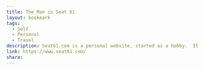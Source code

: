 ```yaml
---
title: The Man in Seat 61
layout: bookmark
tags:
  - Self
  - Personal
  - Travel
description: Seat61.com is a personal website, started as a hobby.  It's grown and grown, and became my full time occupation in September 2007.
link: https://www.seat61.com/
share:
---
```


